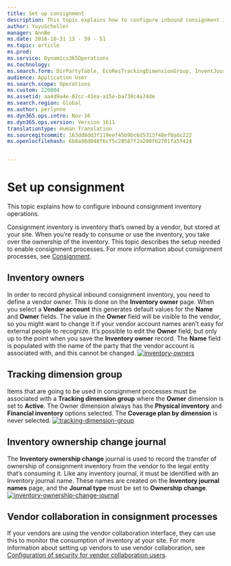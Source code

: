 ```yaml
---
title: Set up consignment
description: This topic explains how to configure inbound consignment inventory operations.
author: YuyuScheller
manager: AnnBe
ms.date: 2016-10-31 13 - 59 - 51
ms.topic: article
ms.prod: 
ms.service: Dynamics365Operations
ms.technology: 
ms.search.form: DirPartyTable, EcoResTrackingDimensionGroup, InventJournalName, InventJournalOwnershipChange, InventOwner, InventTableInventoryDimensionGroups, VendTable
audience: Application User
ms.search.scope: Operations
ms.custom: 220804
ms.assetid: aa4d9a4e-02cc-41ea-a15e-ba738c4a74de
ms.search.region: Global
ms.author: perlynne
ms.dyn365.ops.intro: Nov-16
ms.dyn365.ops.version: Version 1611
translationtype: Human Translation
ms.sourcegitcommit: 163dd8dd3f119eef45b9bc6d5313f48ef0adc222
ms.openlocfilehash: 6b8a98d048f6cf5c28587f2a200f62701fa5f424


---
```


# <a name="set-up-consignment"></a>Set up consignment

This topic explains how to configure inbound consignment inventory operations. 

Consignment inventory is inventory that’s owned by a vendor, but stored at your site. When you’re ready to consume or use the inventory, you take over the ownership of the inventory. This topic describes the setup needed to enable consignment processes. For more information about consignment processes, see [Consignment](consignment.md).

## <a name="inventory-owners"></a>Inventory owners
In order to record physical inbound consignment inventory, you need to define a vendor owner. This is done on the **Inventory owner** page. When you select a **Vendor account** this generates default values for the **Name** and **Owner** fields. The value in the **Owner** field will be visible to the vendor, so you might want to change it if your vendor account names aren’t easy for external people to recognize. It’s possible to edit the **Owner** field, but only up to the point when you save the **Inventory owner** record. The **Name** field is populated with the name of the party that the vendor account is associated with, and this cannot be changed. [![inventory-owners](./media/inventory-owners.png)](./media/inventory-owners.png)

## <a name="tracking-dimension-group"></a>Tracking dimension group
Items that are going to be used in consignment processes must be associated with a **Tracking dimension group** where the **Owner** dimension is set to **Active**. The Owner dimension always has the **Physical inventory** and **Financial inventory** options selected. The **Coverage plan by dimension** is never selected. [![tracking-dimension-group](./media/tracking-dimension-group.png)](./media/tracking-dimension-group.png)

## <a name="inventory-ownership-change-journal"></a>Inventory ownership change journal
The **Inventory ownership change** journal is used to record the transfer of ownership of consignment inventory from the vendor to the legal entity that’s consuming it. Like any inventory journal, it must be identified with an Inventory journal name. These names are created on the **Inventory journal names** page, and the **Journal type** must be set to **Ownership change**. [![inventory-ownership-change-journal](./media/inventory-ownership-change-journal.png)](./media/inventory-ownership-change-journal.png)

## <a name="vendor-collaboration-in-consignment-processes"></a>Vendor collaboration in consignment processes
If your vendors are using the vendor collaboration interface, they can use this to monitor the consumption of inventory at your site. For more information about setting up vendors to use vendor collaboration, see [Configuration of security for vendor collaboration users](configure-security-vendor-portal-users.md).




<!--HONumber=Feb17_HO3-->



